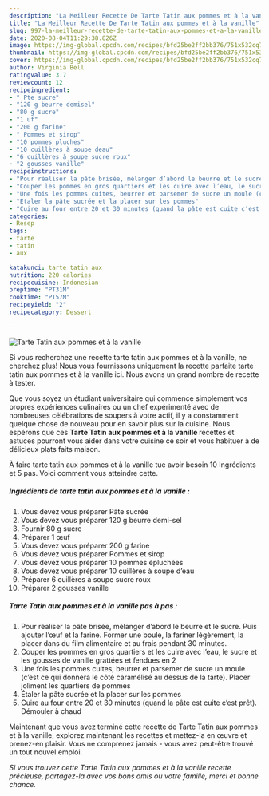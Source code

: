 ```yaml
---
description: "La Meilleur Recette De Tarte Tatin aux pommes et à la vanille"
title: "La Meilleur Recette De Tarte Tatin aux pommes et à la vanille"
slug: 997-la-meilleur-recette-de-tarte-tatin-aux-pommes-et-a-la-vanille
date: 2020-08-04T11:29:38.826Z
image: https://img-global.cpcdn.com/recipes/bfd25be2ff2bb376/751x532cq70/tarte-tatin-aux-pommes-et-a-la-vanille-photo-principale-de-la-recette.jpg
thumbnail: https://img-global.cpcdn.com/recipes/bfd25be2ff2bb376/751x532cq70/tarte-tatin-aux-pommes-et-a-la-vanille-photo-principale-de-la-recette.jpg
cover: https://img-global.cpcdn.com/recipes/bfd25be2ff2bb376/751x532cq70/tarte-tatin-aux-pommes-et-a-la-vanille-photo-principale-de-la-recette.jpg
author: Virginia Bell
ratingvalue: 3.7
reviewcount: 12
recipeingredient:
- " Pte sucre"
- "120 g beurre demisel"
- "80 g sucre"
- "1 uf"
- "200 g farine"
- " Pommes et sirop"
- "10 pommes pluches"
- "10 cuillères à soupe deau"
- "6 cuillères à soupe sucre roux"
- "2 gousses vanille"
recipeinstructions:
- "Pour réaliser la pâte brisée, mélanger d’abord le beurre et le sucre. Puis ajouter l’œuf et la farine. Former une boule, la fariner légèrement, la placer dans du film alimentaire et au frais pendant 30 minutes."
- "Couper les pommes en gros quartiers et les cuire avec l’eau, le sucre et les gousses de vanille grattées et fendues en 2"
- "Une fois les pommes cuites, beurrer et parsemer de sucre un moule (c’est ce qui donnera le côté caramélisé au dessus de la tarte). Placer joliment les quartiers de pommes"
- "Étaler la pâte sucrée et la placer sur les pommes"
- "Cuire au four entre 20 et 30 minutes (quand la pâte est cuite c’est prêt). Démouler à chaud"
categories:
- Resep
tags:
- tarte
- tatin
- aux

katakunci: tarte tatin aux 
nutrition: 220 calories
recipecuisine: Indonesian
preptime: "PT31M"
cooktime: "PT57M"
recipeyield: "2"
recipecategory: Dessert

---
```



![Tarte Tatin aux pommes et à la vanille](https://img-global.cpcdn.com/recipes/bfd25be2ff2bb376/751x532cq70/tarte-tatin-aux-pommes-et-a-la-vanille-photo-principale-de-la-recette.jpg)

Si vous recherchez une recette tarte tatin aux pommes et à la vanille, ne cherchez plus! Nous vous fournissons uniquement la recette parfaite tarte tatin aux pommes et à la vanille ici. Nous avons un grand nombre de recette à tester.

Que vous soyez un étudiant universitaire qui commence simplement vos propres expériences culinaires ou un chef expérimenté avec de nombreuses célébrations de soupers à votre actif, il y a constamment quelque chose de nouveau pour en savoir plus sur la cuisine. Nous espérons que ces <strong> Tarte Tatin aux pommes et à la vanille </strong> recettes et astuces pourront vous aider dans votre cuisine ce soir et vous habituer à de délicieux plats faits maison.

<!--inarticleads1-->

À faire tarte tatin aux pommes et à la vanille tue avoir besoin 10 Ingrédients et 5 pas. Voici comment vous atteindre cette.

##### Ingrédients de tarte tatin aux pommes et à la vanille :

1. Vous devez vous préparer  Pâte sucrée
1. Vous devez vous préparer 120 g beurre demi-sel
1. Fournir 80 g sucre
1. Préparer 1 œuf
1. Vous devez vous préparer 200 g farine
1. Vous devez vous préparer  Pommes et sirop
1. Vous devez vous préparer 10 pommes épluchées
1. Vous devez vous préparer 10 cuillères à soupe d’eau
1. Préparer 6 cuillères à soupe sucre roux
1. Préparer 2 gousses vanille




<!--inarticleads2-->

##### Tarte Tatin aux pommes et à la vanille pas à pas :

1. Pour réaliser la pâte brisée, mélanger d’abord le beurre et le sucre. Puis ajouter l’œuf et la farine. Former une boule, la fariner légèrement, la placer dans du film alimentaire et au frais pendant 30 minutes.
1. Couper les pommes en gros quartiers et les cuire avec l’eau, le sucre et les gousses de vanille grattées et fendues en 2
1. Une fois les pommes cuites, beurrer et parsemer de sucre un moule (c’est ce qui donnera le côté caramélisé au dessus de la tarte). Placer joliment les quartiers de pommes
1. Étaler la pâte sucrée et la placer sur les pommes
1. Cuire au four entre 20 et 30 minutes (quand la pâte est cuite c’est prêt). Démouler à chaud




<!--inarticleads1-->

<p>
Maintenant que vous avez terminé cette recette de Tarte Tatin aux pommes et à la vanille, explorez maintenant les recettes et mettez-la en œuvre et prenez-en plaisir. Vous ne comprenez jamais - vous avez peut-être trouvé un tout nouvel emploi.
</p>

<p>
<i>Si vous trouvez cette Tarte Tatin aux pommes et à la vanille recette précieuse, partagez-la avec vos bons amis ou votre famille, merci et bonne chance.</i>
</p>
